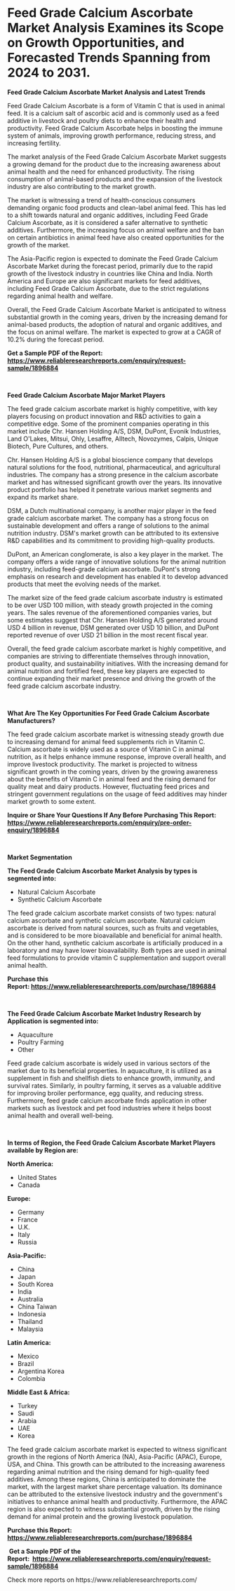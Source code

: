 <p><h1>Feed Grade Calcium Ascorbate Market Analysis Examines its Scope on Growth Opportunities, and Forecasted Trends Spanning from 2024 to 2031.</h1></p><p><strong>Feed Grade Calcium Ascorbate Market Analysis and Latest Trends</strong></p>
<p><p>Feed Grade Calcium Ascorbate is a form of Vitamin C that is used in animal feed. It is a calcium salt of ascorbic acid and is commonly used as a feed additive in livestock and poultry diets to enhance their health and productivity. Feed Grade Calcium Ascorbate helps in boosting the immune system of animals, improving growth performance, reducing stress, and increasing fertility.</p><p>The market analysis of the Feed Grade Calcium Ascorbate Market suggests a growing demand for the product due to the increasing awareness about animal health and the need for enhanced productivity. The rising consumption of animal-based products and the expansion of the livestock industry are also contributing to the market growth.</p><p>The market is witnessing a trend of health-conscious consumers demanding organic food products and clean-label animal feed. This has led to a shift towards natural and organic additives, including Feed Grade Calcium Ascorbate, as it is considered a safer alternative to synthetic additives. Furthermore, the increasing focus on animal welfare and the ban on certain antibiotics in animal feed have also created opportunities for the growth of the market.</p><p>The Asia-Pacific region is expected to dominate the Feed Grade Calcium Ascorbate Market during the forecast period, primarily due to the rapid growth of the livestock industry in countries like China and India. North America and Europe are also significant markets for feed additives, including Feed Grade Calcium Ascorbate, due to the strict regulations regarding animal health and welfare.</p><p>Overall, the Feed Grade Calcium Ascorbate Market is anticipated to witness substantial growth in the coming years, driven by the increasing demand for animal-based products, the adoption of natural and organic additives, and the focus on animal welfare. The market is expected to grow at a CAGR of 10.2% during the forecast period.</p></p>
<p><strong>Get a Sample PDF of the Report:&nbsp; <a href="https://www.reliableresearchreports.com/enquiry/request-sample/1896884">https://www.reliableresearchreports.com/enquiry/request-sample/1896884</a></strong></p>
<p>&nbsp;</p>
<p><strong>Feed Grade Calcium Ascorbate Major Market Players</strong></p>
<p><p>The feed grade calcium ascorbate market is highly competitive, with key players focusing on product innovation and R&D activities to gain a competitive edge. Some of the prominent companies operating in this market include Chr. Hansen Holding A/S, DSM, DuPont, Evonik Industries, Land O'Lakes, Mitsui, Ohly, Lesaffre, Alltech, Novozymes, Calpis, Unique Biotech, Pure Cultures, and others.</p><p>Chr. Hansen Holding A/S is a global bioscience company that develops natural solutions for the food, nutritional, pharmaceutical, and agricultural industries. The company has a strong presence in the calcium ascorbate market and has witnessed significant growth over the years. Its innovative product portfolio has helped it penetrate various market segments and expand its market share. </p><p>DSM, a Dutch multinational company, is another major player in the feed grade calcium ascorbate market. The company has a strong focus on sustainable development and offers a range of solutions to the animal nutrition industry. DSM's market growth can be attributed to its extensive R&D capabilities and its commitment to providing high-quality products.</p><p>DuPont, an American conglomerate, is also a key player in the market. The company offers a wide range of innovative solutions for the animal nutrition industry, including feed-grade calcium ascorbate. DuPont's strong emphasis on research and development has enabled it to develop advanced products that meet the evolving needs of the market.</p><p>The market size of the feed grade calcium ascorbate industry is estimated to be over USD 100 million, with steady growth projected in the coming years. The sales revenue of the aforementioned companies varies, but some estimates suggest that Chr. Hansen Holding A/S generated around USD 4 billion in revenue, DSM generated over USD 10 billion, and DuPont reported revenue of over USD 21 billion in the most recent fiscal year.</p><p>Overall, the feed grade calcium ascorbate market is highly competitive, and companies are striving to differentiate themselves through innovation, product quality, and sustainability initiatives. With the increasing demand for animal nutrition and fortified feed, these key players are expected to continue expanding their market presence and driving the growth of the feed grade calcium ascorbate industry.</p></p>
<p>&nbsp;</p>
<p><strong>What Are The Key Opportunities For Feed Grade Calcium Ascorbate Manufacturers?</strong></p>
<p><p>The feed grade calcium ascorbate market is witnessing steady growth due to increasing demand for animal feed supplements rich in Vitamin C. Calcium ascorbate is widely used as a source of Vitamin C in animal nutrition, as it helps enhance immune response, improve overall health, and improve livestock productivity. The market is projected to witness significant growth in the coming years, driven by the growing awareness about the benefits of Vitamin C in animal feed and the rising demand for quality meat and dairy products. However, fluctuating feed prices and stringent government regulations on the usage of feed additives may hinder market growth to some extent.</p></p>
<p><strong>Inquire or Share Your Questions If Any Before Purchasing This Report: <a href="https://www.reliableresearchreports.com/enquiry/pre-order-enquiry/1896884">https://www.reliableresearchreports.com/enquiry/pre-order-enquiry/1896884</a></strong></p>
<p>&nbsp;</p>
<p><strong>Market Segmentation</strong></p>
<p><strong>The Feed Grade Calcium Ascorbate Market Analysis by types is segmented into:</strong></p>
<p><ul><li>Natural Calcium Ascorbate</li><li>Synthetic Calcium Ascorbate</li></ul></p>
<p><p>The feed grade calcium ascorbate market consists of two types: natural calcium ascorbate and synthetic calcium ascorbate. Natural calcium ascorbate is derived from natural sources, such as fruits and vegetables, and is considered to be more bioavailable and beneficial for animal health. On the other hand, synthetic calcium ascorbate is artificially produced in a laboratory and may have lower bioavailability. Both types are used in animal feed formulations to provide vitamin C supplementation and support overall animal health.</p></p>
<p><strong>Purchase this Report:&nbsp;<a href="https://www.reliableresearchreports.com/purchase/1896884">https://www.reliableresearchreports.com/purchase/1896884</a></strong></p>
<p>&nbsp;</p>
<p><strong>The Feed Grade Calcium Ascorbate Market Industry Research by Application is segmented into:</strong></p>
<p><ul><li>Aquaculture</li><li>Poultry Farming</li><li>Other</li></ul></p>
<p><p>Feed grade calcium ascorbate is widely used in various sectors of the market due to its beneficial properties. In aquaculture, it is utilized as a supplement in fish and shellfish diets to enhance growth, immunity, and survival rates. Similarly, in poultry farming, it serves as a valuable additive for improving broiler performance, egg quality, and reducing stress. Furthermore, feed grade calcium ascorbate finds application in other markets such as livestock and pet food industries where it helps boost animal health and overall well-being.</p></p>
<p>&nbsp;</p>
<p><strong>In terms of Region, the Feed Grade Calcium Ascorbate Market Players available by Region are:</strong></p>
<p>
    <p> <strong> North America: </strong>
        <ul>
            <li>United States</li>
            <li>Canada</li>
        </ul>
        </p> 
    <p> <strong> Europe: </strong>
        <ul>
            <li>Germany</li>
            <li>France</li>
            <li>U.K.</li>
            <li>Italy</li>
            <li>Russia</li>
        </ul>
        </p> 
    <p> <strong> Asia-Pacific: </strong>
        <ul>
            <li>China</li>
            <li>Japan</li>
            <li>South Korea</li>
            <li>India</li>
            <li>Australia</li>
            <li>China Taiwan</li>
            <li>Indonesia</li>
            <li>Thailand</li>
            <li>Malaysia</li>
        </ul>
        </p> 
    <p> <strong> Latin America: </strong>
        <ul>
            <li>Mexico</li>
            <li>Brazil</li>
            <li>Argentina Korea</li>
            <li>Colombia</li>
        </ul>
        </p> 
    <p> <strong> Middle East & Africa: </strong>
        <ul>
            <li>Turkey</li>
            <li>Saudi</li>
            <li>Arabia</li>
            <li>UAE</li>
            <li>Korea</li>
        </ul>
    </p>
    </p>
<p><p>The feed grade calcium ascorbate market is expected to witness significant growth in the regions of North America (NA), Asia-Pacific (APAC), Europe, USA, and China. This growth can be attributed to the increasing awareness regarding animal nutrition and the rising demand for high-quality feed additives. Among these regions, China is anticipated to dominate the market, with the largest market share percentage valuation. Its dominance can be attributed to the extensive livestock industry and the government's initiatives to enhance animal health and productivity. Furthermore, the APAC region is also expected to witness substantial growth, driven by the rising demand for animal protein and the growing livestock population.</p></p>
<p><strong>Purchase this Report: <a href="https://www.reliableresearchreports.com/purchase/1896884">https://www.reliableresearchreports.com/purchase/1896884</a></strong></p>
<p>&nbsp;<strong>Get a Sample PDF of the Report:&nbsp;&nbsp;<a href="https://www.reliableresearchreports.com/enquiry/request-sample/1896884">https://www.reliableresearchreports.com/enquiry/request-sample/1896884</a></strong></p>
<p><strong></strong></p>
<p>Check more reports on https://www.reliableresearchreports.com/</p>